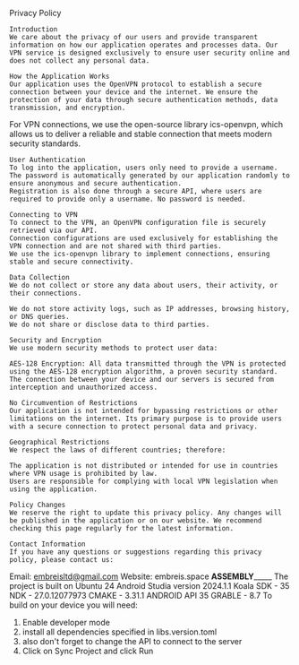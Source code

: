 Privacy Policy

    Introduction
    We care about the privacy of our users and provide transparent information on how our application operates and processes data. Our VPN service is designed exclusively to ensure user security online and does not collect any personal data.

    How the Application Works
    Our application uses the OpenVPN protocol to establish a secure connection between your device and the internet. We ensure the protection of your data through secure authentication methods, data transmission, and encryption.

For VPN connections, we use the open-source library ics-openvpn, which allows us to deliver a reliable and stable connection that meets modern security standards.

    User Authentication
    To log into the application, users only need to provide a username.
    The password is automatically generated by our application randomly to ensure anonymous and secure authentication.
    Registration is also done through a secure API, where users are required to provide only a username. No password is needed.

    Connecting to VPN
    To connect to the VPN, an OpenVPN configuration file is securely retrieved via our API.
    Connection configurations are used exclusively for establishing the VPN connection and are not shared with third parties.
    We use the ics-openvpn library to implement connections, ensuring stable and secure connectivity.

    Data Collection
    We do not collect or store any data about users, their activity, or their connections.

    We do not store activity logs, such as IP addresses, browsing history, or DNS queries.
    We do not share or disclose data to third parties.

    Security and Encryption
    We use modern security methods to protect user data:

    AES-128 Encryption: All data transmitted through the VPN is protected using the AES-128 encryption algorithm, a proven security standard.
    The connection between your device and our servers is secured from interception and unauthorized access.

    No Circumvention of Restrictions
    Our application is not intended for bypassing restrictions or other limitations on the internet. Its primary purpose is to provide users with a secure connection to protect personal data and privacy.

    Geographical Restrictions
    We respect the laws of different countries; therefore:

    The application is not distributed or intended for use in countries where VPN usage is prohibited by law.
    Users are responsible for complying with local VPN legislation when using the application.

    Policy Changes
    We reserve the right to update this privacy policy. Any changes will be published in the application or on our website. We recommend checking this page regularly for the latest information.

    Contact Information
    If you have any questions or suggestions regarding this privacy policy, please contact us:

Email: embreisltd@gmail.com
Website: embreis.space
__________ASSEMBLY_______________
The project is built on Ubuntu 24
Android Studia version 2024.1.1 Koala
SDK - 35
NDK - 27.0.12077973
CMAKE - 3.31.1
ANDROID API 35
GRABLE - 8.7
To build on your device you will need:
1) Enable developer mode
2) install all dependencies specified in libs.version.toml
3) also don't forget to change the API to connect to the server
4) Click on Sync Project and click Run
